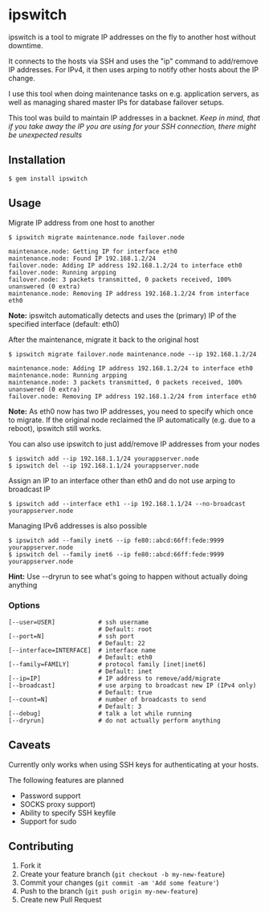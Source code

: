 # ipswitch

ipswitch is a tool to migrate IP addresses on the fly to another host without downtime.

It connects to the hosts via SSH and uses the "ip" command to add/remove IP addresses.
For IPv4, it then uses arping to notify other hosts about the IP change.

I use this tool when doing maintenance tasks on e.g. application servers, as well as managing shared master IPs for database failover setups.

This tool was build to maintain IP addresses in a backnet. *Keep in mind, that if you take away the IP you are using for your SSH connection, there might be unexpected results*

## Installation

    $ gem install ipswitch

## Usage

Migrate IP address from one host to another

    $ ipswitch migrate maintenance.node failover.node

    maintenance.node: Getting IP for interface eth0
    maintenance.node: Found IP 192.168.1.2/24
    failover.node: Adding IP address 192.168.1.2/24 to interface eth0
    failover.node: Running arpping
    failover.node: 3 packets transmitted, 0 packets received, 100% unanswered (0 extra)
    maintenance.node: Removing IP address 192.168.1.2/24 from interface eth0

**Note:** ipswitch automatically detects and uses the (primary) IP of the specified interface (default: eth0)

After the maintenance, migrate it back to the original host

    $ ipswitch migrate failover.node maintenance.node --ip 192.168.1.2/24

    maintenance.node: Adding IP address 192.168.1.2/24 to interface eth0
    maintenance.node: Running arpping
    maintenance.node: 3 packets transmitted, 0 packets received, 100% unanswered (0 extra)
    failover.node: Removing IP address 192.168.1.2/24 from interface eth0

**Note:** As eth0 now has two IP addresses, you need to specify which once to migrate. If the original node reclaimed the IP automatically (e.g. due to a reboot), ipswitch still works.

You can also use ipswitch to just add/remove IP addresses from your nodes

    $ ipswitch add --ip 192.168.1.1/24 yourappserver.node
    $ ipswitch del --ip 192.168.1.1/24 yourappserver.node

Assign an IP to an interface other than eth0 and do not use arping to broadcast IP

    $ ipswitch add --interface eth1 --ip 192.168.1.1/24 --no-broadcast yourappserver.node

Managing IPv6 addresses is also possible

    $ ipswitch add --family inet6 --ip fe80::abcd:66ff:fede:9999 yourappserver.node
    $ ipswitch del --family inet6 --ip fe80::abcd:66ff:fede:9999 yourappserver.node


**Hint:** Use --dryrun to see what's going to happen without actually doing anything


### Options

    [--user=USER]            # ssh username
                             # Default: root
    [--port=N]               # ssh port
                             # Default: 22
    [--interface=INTERFACE]  # interface name
                             # Default: eth0
    [--family=FAMILY]        # protocol family [inet|inet6]
                             # Default: inet
    [--ip=IP]                # IP address to remove/add/migrate
    [--broadcast]            # use arping to broadcast new IP (IPv4 only)
                             # Default: true
    [--count=N]              # number of broadcasts to send
                             # Default: 3
    [--debug]                # talk a lot while running
    [--dryrun]               # do not actually perform anything


## Caveats

Currently only works when using SSH keys for authenticating at your hosts.

The following features are planned

* Password support
* SOCKS proxy support)
* Ability to specify SSH keyfile
* Support for sudo


## Contributing

1. Fork it
2. Create your feature branch (`git checkout -b my-new-feature`)
3. Commit your changes (`git commit -am 'Add some feature'`)
4. Push to the branch (`git push origin my-new-feature`)
5. Create new Pull Request
